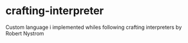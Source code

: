 # crafting-interpreter
Custom language i implemented whiles following crafting interpreters by Robert Nystrom
